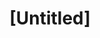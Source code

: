 ---
pid: lla57
title: "[Untitled]"
location_transcription: Franklin Square
coordinates: "[-75.15046487, 39.95581532]"
zipcode: '19126'
gen_neighborhood: Northwest Philadelphia
neighborhood: Oak Lane
outside_phl: 
age: '18'
age_range: 13-19
instagram: 
image_file_name: lla_57.jpg
proposal_transcription: 
topic: Unknown
topic_summary: '0'
type: Conceptual
keywords_other: 
credit: Brandon Hubbard
image_labels: 
twitter: 
facebook: 
permalink: "/monuments/lla57/"
layout: item-page
---